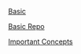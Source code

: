 [Basic](https://www-freecodecamp-org.cdn.ampproject.org/c/s/www.freecodecamp.org/news/javascript-concepts-you-should-know-before-learning-react/amp/)

[Basic Repo](https://github.com/luizrosalba/resumo/blob/master/javascript.md)

[Important Concepts](https://github.com/luizrosalba/33-js-concepts)
